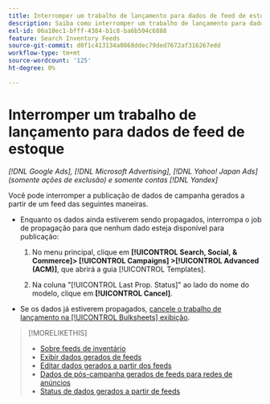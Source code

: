 ```yaml
---
title: Interromper um trabalho de lançamento para dados de feed de estoque
description: Saiba como interromper um trabalho de lançamento para dados de feed de estoque.
exl-id: 06a10ec1-bfff-4384-b1c8-ba6b504c6888
feature: Search Inventory Feeds
source-git-commit: d0f1c413134a0868ddec79ded7672af316267edd
workflow-type: tm+mt
source-wordcount: '125'
ht-degree: 0%

---
```


# Interromper um trabalho de lançamento para dados de feed de estoque

*[!DNL Google Ads], [!DNL Microsoft Advertising], [!DNL Yahoo! Japan Ads] (somente ações de exclusão) e somente contas [!DNL Yandex]*

Você pode interromper a publicação de dados de campanha gerados a partir de um feed das seguintes maneiras.

* Enquanto os dados ainda estiverem sendo propagados, interrompa o job de propagação para que nenhum dado esteja disponível para publicação:

   1. No menu principal, clique em **[!UICONTROL Search, Social, & Commerce]> [!UICONTROL Campaigns] >[!UICONTROL Advanced (ACM)]**, que abrirá a guia [!UICONTROL Templates].

   1. Na coluna &quot;[!UICONTROL Last Prop. Status]&quot; ao lado do nome do modelo, clique em **[!UICONTROL Cancel]**.

* Se os dados já estiverem propagados, [cancele o trabalho de lançamento na [!UICONTROL Bulksheets] exibição](/help/search-social-commerce/campaign-management/bulksheets/bulksheet-stop-job.md).

>[!MORELIKETHIS]
>
>* [Sobre feeds de inventário](inventory-feeds-about.md)
>* [Exibir dados gerados de feeds](propagated-data-view.md)
>* [Editar dados gerados a partir dos feeds](propagated-data-edit.md)
>* [Dados de pós-campanha gerados de feeds para redes de anúncios](propagated-data-post.md)
>* [Status de dados gerados a partir de feeds](propagated-data-status.md)
